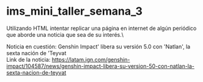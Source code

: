 # ims_mini_taller_semana_3
Utilizando HTML intentar replicar una página en internet de algún periódico que aborde una noticia que sea de su interés.\

Noticia en cuestión: Genshin Impact' libera su versión 5.0 con 'Natlan', la sexta nación de 'Teyvat\
Link de la noticia: https://latam.ign.com/genshin-impact/104587/news/genshin-impact-libera-su-version-50-con-natlan-la-sexta-nacion-de-teyvat
